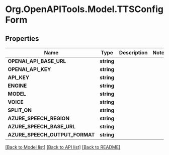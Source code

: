 # Org.OpenAPITools.Model.TTSConfigForm

## Properties

Name | Type | Description | Notes
------------ | ------------- | ------------- | -------------
**OPENAI_API_BASE_URL** | **string** |  | 
**OPENAI_API_KEY** | **string** |  | 
**API_KEY** | **string** |  | 
**ENGINE** | **string** |  | 
**MODEL** | **string** |  | 
**VOICE** | **string** |  | 
**SPLIT_ON** | **string** |  | 
**AZURE_SPEECH_REGION** | **string** |  | 
**AZURE_SPEECH_BASE_URL** | **string** |  | 
**AZURE_SPEECH_OUTPUT_FORMAT** | **string** |  | 

[[Back to Model list]](../../README.md#documentation-for-models) [[Back to API list]](../../README.md#documentation-for-api-endpoints) [[Back to README]](../../README.md)

